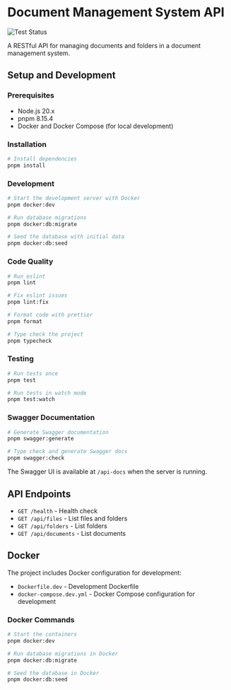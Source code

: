 # Document Management System API

![Test Status](https://github.com/chocnut/dms-api/actions/workflows/test.yml/badge.svg)

A RESTful API for managing documents and folders in a document management system.

## Setup and Development

### Prerequisites

- Node.js 20.x
- pnpm 8.15.4
- Docker and Docker Compose (for local development)

### Installation

```bash
# Install dependencies
pnpm install
```

### Development

```bash
# Start the development server with Docker
pnpm docker:dev

# Run database migrations
pnpm docker:db:migrate

# Seed the database with initial data
pnpm docker:db:seed
```

### Code Quality

```bash
# Run eslint
pnpm lint

# Fix eslint issues
pnpm lint:fix

# Format code with prettier
pnpm format

# Type check the project
pnpm typecheck
```

### Testing

```bash
# Run tests once
pnpm test

# Run tests in watch mode
pnpm test:watch
```

### Swagger Documentation

```bash
# Generate Swagger documentation
pnpm swagger:generate

# Type check and generate Swagger docs
pnpm swagger:check
```

The Swagger UI is available at `/api-docs` when the server is running.

## API Endpoints

- `GET /health` - Health check
- `GET /api/files` - List files and folders
- `GET /api/folders` - List folders
- `GET /api/documents` - List documents

## Docker

The project includes Docker configuration for development:

- `Dockerfile.dev` - Development Dockerfile
- `docker-compose.dev.yml` - Docker Compose configuration for development

### Docker Commands

```bash
# Start the containers
pnpm docker:dev

# Run database migrations in Docker
pnpm docker:db:migrate

# Seed the database in Docker
pnpm docker:db:seed
```
